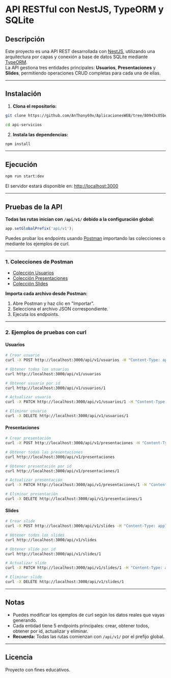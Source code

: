 # API RESTful con NestJS, TypeORM y SQLite

## Descripción

Este proyecto es una API REST desarrollada con [NestJS](https://nestjs.com/), utilizando una arquitectura por capas y conexión a base de datos SQLite mediante [TypeORM](https://typeorm.io/).  
La API gestiona tres entidades principales: **Usuarios**, **Presentaciones** y **Slides**, permitiendo operaciones CRUD completas para cada una de ellas.

---

## Instalación

1. **Clona el repositorio:**

```bash
git clone https://github.com/AnThony69x/AplicacionesWEB/tree/80943c05be073de2679d9cba49014041488cc501/SegundoParcial/Semana10

cd api-servicios
```

2. **Instala las dependencias:**

```bash
npm install
```

---

## Ejecución

```bash
npm run start:dev
```
El servidor estará disponible en: [http://localhost:3000](http://localhost:3000)

---

## Pruebas de la API

**Todas las rutas inician con `/api/v1/` debido a la configuración global:**

```typescript
app.setGlobalPrefix('api/v1');
```

Puedes probar los endpoints usando [Postman](https://www.postman.com/) importando las colecciones o mediante los ejemplos de curl.

---

### 1. Colecciones de Postman

- [Colección Usuarios](postman-usuarios.json)
- [Colección Presentaciones](postman-presentaciones.json)
- [Colección Slides](postman-slides.json)

**Importa cada archivo desde Postman:**
1. Abre Postman y haz clic en "Importar".
2. Selecciona el archivo JSON correspondiente.
3. Ejecuta los endpoints.

---

### 2. Ejemplos de pruebas con curl

#### **Usuarios**
```bash
# Crear usuario
curl -X POST http://localhost:3000/api/v1/usuarios -H "Content-Type: application/json" -d "{\"nombre\":\"Tony\",\"correo\":\"tony@mail.com\",\"password\":\"123456\",\"rol\":\"admin\"}"

# Obtener todos los usuarios
curl http://localhost:3000/api/v1/usuarios

# Obtener usuario por id
curl http://localhost:3000/api/v1/usuarios/1

# Actualizar usuario
curl -X PATCH http://localhost:3000/api/v1/usuarios/1 -H "Content-Type: application/json" -d "{\"nombre\":\"Tony Actualizado\"}"

# Eliminar usuario
curl -X DELETE http://localhost:3000/api/v1/usuarios/1
```

#### **Presentaciones**
```bash
# Crear presentación
curl -X POST http://localhost:3000/api/v1/presentaciones -H "Content-Type: application/json" -d "{\"titulo\":\"API REST\",\"descripcion\":\"Presentación de ejemplo\",\"fecha\":\"2025-06-25\",\"usuarioId\":1}"

# Obtener todas las presentaciones
curl http://localhost:3000/api/v1/presentaciones

# Obtener presentación por id
curl http://localhost:3000/api/v1/presentaciones/1

# Actualizar presentación
curl -X PATCH http://localhost:3000/api/v1/presentaciones/1 -H "Content-Type: application/json" -d "{\"titulo\":\"API REST Actualizada\"}"

# Eliminar presentación
curl -X DELETE http://localhost:3000/api/v1/presentaciones/1
```

#### **Slides**
```bash
# Crear slide
curl -X POST http://localhost:3000/api/v1/slides -H "Content-Type: application/json" -d "{\"titulo\":\"Introducción\",\"contenido\":\"Bienvenidos a la presentación\",\"orden\":1,\"presentacionId\":1}"

# Obtener todos los slides
curl http://localhost:3000/api/v1/slides

# Obtener slide por id
curl http://localhost:3000/api/v1/slides/1

# Actualizar slide
curl -X PATCH http://localhost:3000/api/v1/slides/1 -H "Content-Type: application/json" -d "{\"titulo\":\"Introducción Modificada\"}"

# Eliminar slide
curl -X DELETE http://localhost:3000/api/v1/slides/1
```

---

## Notas

- Puedes modificar los ejemplos de curl según los datos reales que vayas generando.
- Cada entidad tiene 5 endpoints principales: crear, obtener todos, obtener por id, actualizar y eliminar.
- **Recuerda:** Todas las rutas comienzan con `/api/v1/` por el prefijo global.

---

## Licencia

Proyecto con fines educativos.